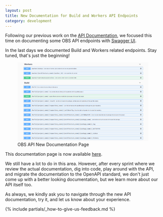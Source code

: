 ```yaml
---
layout: post
title: New Documentation for Build and Workers API Endpoints
category: development
---
```


Following our previous work on the [API Documentation](/2021/01/26/api-documentation-remake), we focused this time on documenting some OBS API endpoints with [Swagger UI](https://swagger.io/tools/swagger-ui/).

In the last days we documented Build and Workers related endpoints. Stay tuned, that's just the beginning!

<figure>
  <img src="/images/posts/2021-04-12/endpoints.png" alt="OBS API New Documentation Page" />
  <figcaption>OBS API New Documentation Page</figcaption>
</figure>

This documentation page is now available [here](https://build.opensuse.org/apidocs-new/).

We still have a lot to do in this area. However, after every sprint where we review the actual documentation, dig into code, play around with the API, and migrate the documentation to the OpenAPI standard, we don't just come up with a better looking documentation, but we learn more about our API itself too.

As always, we kindly ask you to navigate through the new API documentation, try it, and let us know about your experience.

{% include partials/_how-to-give-us-feedback.md %}
